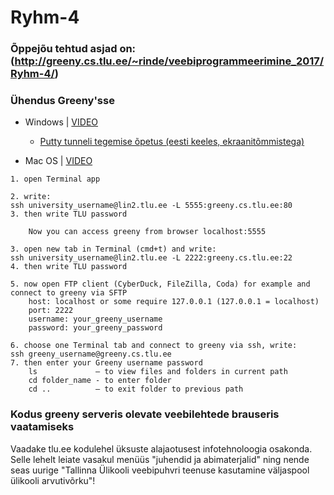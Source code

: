 # Ryhm-4

### Õppejõu tehtud asjad on: (http://greeny.cs.tlu.ee/~rinde/veebiprogrammeerimine_2017/Ryhm-4/)

### Ühendus Greeny'sse

* Windows | [VIDEO](https://youtu.be/kg5NAsRQAJ8)

    * [Putty tunneli tegemise õpetus (eesti keeles, ekraanitõmmistega)](http://minitorn.tlu.ee/~jaagup/kool/java/kursused/09/veebipr/naited/greenytunnel/greenytunnel.pdf)

* Mac OS | [VIDEO](https://youtu.be/RJc-Gvpn9M4)
```
1. open Terminal app

2. write:
ssh university_username@lin2.tlu.ee -L 5555:greeny.cs.tlu.ee:80
3. then write TLU password

    Now you can access greeny from browser localhost:5555

3. open new tab in Terminal (cmd+t) and write:
ssh university_username@lin2.tlu.ee -L 2222:greeny.cs.tlu.ee:22
4. then write TLU password

5. now open FTP client (CyberDuck, FileZilla, Coda) for example and connect to greeny via SFTP
    host: localhost or some require 127.0.0.1 (127.0.0.1 = localhost)
    port: 2222
    username: your_greeny_username
    password: your_greeny_password

6. choose one Terminal tab and connect to greeny via ssh, write:
ssh greeny_username@greeny.cs.tlu.ee
7. then enter your Greeny username password
    ls             – to view files and folders in current path
    cd folder_name - to enter folder
    cd ..          – to exit folder to previous path

```

### Kodus greeny serveris olevate veebilehtede brauseris vaatamiseks
Vaadake tlu.ee kodulehel üksuste alajaotusest infotehnoloogia osakonda. Selle lehelt leiate vasakul menüüs "juhendid ja abimaterjalid" ning nende seas uurige "Tallinna Ülikooli veebipuhvri teenuse kasutamine väljaspool ülikooli arvutivõrku"!
